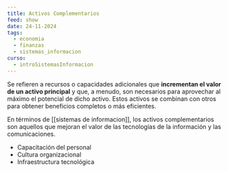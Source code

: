 ```yaml
---
title: Activos Complementarios
feed: show
date: 24-11-2024
tags:
  - economia
  - finanzas
  - sistemas_informacion
curso:
  - introSistemasInformacion
---
```

Se refieren a recursos o capacidades adicionales que **incrementan el valor de un activo principal** y que, a menudo, son necesarios para aprovechar al máximo el potencial de dicho activo. Estos activos se combinan con otros para obtener beneficios completos o más eficientes.

En términos de [[sistemas de informacion]], los activos complementarios son aquellos que mejoran el valor de las tecnologías de la información y las comunicaciones.

- Capacitación del personal
- Cultura organizacional
- Infraestructura tecnológica
